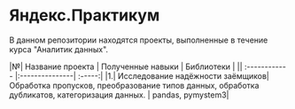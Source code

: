 # Яндекс.Практикум

В данном репозитории находятся проекты, выполненные в течение курса "Аналитик данных".

|№| Название проекта | Полученные навыки  | Библиотеки |
|| :------------ |:---------------| :-----:|
|1.|  Исследование надёжности заёмщиков| Обработка пропусков, преобразование типов данных, обработка дубликатов, категоризация данных. | pandas, pymystem3|

